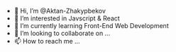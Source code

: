 - 👋 Hi, I’m @Aktan-Zhakypbekov
- 👀 I’m interested in Javscript & React
- 🌱 I’m currently learning Front-End Web Development
- 💞️ I’m looking to collaborate on ...
- 📫 How to reach me ...

<!---
Aktan-Zhakypbekov/Aktan-Zhakypbekov is a ✨ special ✨ repository because its `README.md` (this file) appears on your GitHub profile.
You can click the Preview link to take a look at your changes.
--->
